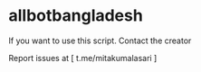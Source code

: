 # allbotbangladesh

If you want to use this script.
Contact the creator

Report issues at [ t.me/mitakumalasari ] 
